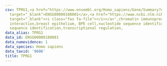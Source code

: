 ```yaml
---
csv: TPRG1,<a href="https://www.ensembl.org/Homo_sapiens/Gene/Summary?db=core;g=ENSG00000188001"
  target="_blank">ENSG00000188001</a>,<a href="https://www.ncbi.nlm.nih.gov/pubmed/22863008"
  target="_blank"><i class="fas fa-file"></i></a>",chromatin immunoprecipitation assay,direct
  interaction,breast epithelium, BPE cell,nucleotide sequence identification,nucleotide
  sequence identification,transcriptional regulation,
data_alias: TPRG1
data_id: ENSG00000188001
data_numevidence: 1
data_species: Homo sapiens
data_taxid: '9606'
title: TPRG1
---
```

